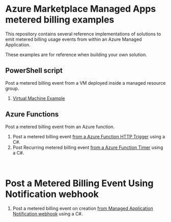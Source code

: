 # Azure Marketplace Managed Apps metered billing examples

This repository contains several reference implementations of solutions to emit metered billing usage events from within an Azure Managed Application. 

These examples are for reference when building your own solution.

## PowerShell script

Post a metered billing event from a VM deployed inside a managed resource group.

1. [Virtual Machine Example](./vm/README.md)


## Azure Functions

Post a metered billing event from an Azure function. 
1. Post a metered billing event [from a Azure Function HTTP Trigger](./function/ama-custom-billing-msi-trigger/README.md) using a C#.
1. Post Recurring metered billing event [from a Azure Function Timer](./function/ama-custom-billing-msi-timer/README.md) using a C#.

<br>

# Post a Metered Billing Event Using  Notification webhook

1. Post a metered billing event on creation [from Managed Application Notification webhook](./function/ama-custom-billing-notification-webhook/README.md) using a C#.
